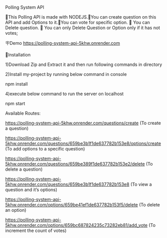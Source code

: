  Polling System API

🔴This Polling API is made with NODEJS.🔴You can create question on this API and add Options to it.🔴You can vote for specific option. 🔴 You can Delete question. 🔴 You can only Delete Question or Option only if it has not votes;

🪧Demo
https://polling-system-api-5khw.onrender.com

📐Installation

1)Download Zip and Extract it and then run following commands in directory

2)Install my-project by running below command in console

npm install

4)execute below command to run the server on localhost

npm start

Available Routes:

https://polling-system-api-5khw.onrender.com/questions/create (To create a question)

https://polling-system-api-5khw.onrender.com/questions/659be3b1f1de637782b153e8/options/create (To add options to a specific question)

https://polling-system-api-5khw.onrender.com/questions/659be389f1de637782b153e2/delete (To delete a question)

https://polling-system-api-5khw.onrender.com/questions/659be3b1f1de637782b153e8 (To view a question and it’s options)

https://polling-system-api-5khw.onrender.com/options/659be41ef1de637782b153f5/delete (To delete an option)

https://polling-system-api-5khw.onrender.com/options/659bc687824235c73282eb81/add_vote (To increment the count of votes)
